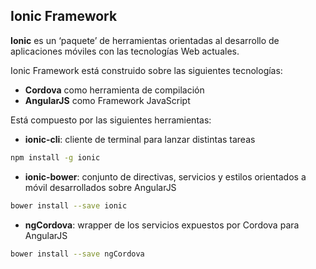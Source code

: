 ## Ionic Framework

**Ionic** es un ‘paquete’ de herramientas orientadas al desarrollo de aplicaciones móviles con las tecnologías Web actuales.

Ionic Framework está construido sobre las siguientes tecnologías:
* **Cordova** como herramienta de compilación
* **AngularJS** como Framework JavaScript

Está compuesto por las siguientes herramientas:
* **ionic-cli**: cliente de terminal para lanzar distintas tareas
```bash
npm install -g ionic
```
* **ionic-bower**: conjunto de directivas, servicios y estilos orientados a móvil desarrollados sobre AngularJS
```bash
bower install --save ionic
```
* **ngCordova**: wrapper de los servicios expuestos por Cordova para AngularJS
```bash
bower install --save ngCordova
```
